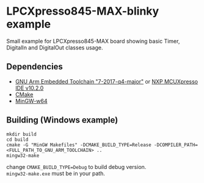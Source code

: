 # LPCXpresso845-MAX-blinky example
Small example for LPCXpresso845-MAX board showing basic Timer, DigitalIn and DigitalOut classes usage.

## Dependencies

- [GNU Arm Embedded Toolchain "7-2017-q4-major"](https://developer.arm.com/open-source/gnu-toolchain/gnu-rm/downloads) or [NXP MCUXpresso IDE v10.2.0](https://www.nxp.com/support/developer-resources/software-development-tools/mcuxpresso-software-and-tools/mcuxpresso-integrated-development-environment-ide:MCUXpresso-IDE?tab=Design_Tools_Tab#nogo)
- [CMake](https://cmake.org/download/)
- [MinGW-w64](https://sourceforge.net/projects/mingw-w64)

## Building (Windows example)

```
mkdir build
cd build
cmake -G "MinGW Makefiles" -DCMAKE_BUILD_TYPE=Release -DCOMPILER_PATH=<FULL_PATH_TO_GNU_ARM_TOOLCHAIN> ..
mingw32-make
```

change `CMAKE_BUILD_TYPE=Debug` to build debug version.  
`mingw32-make.exe` must be in your path.
